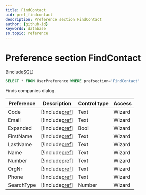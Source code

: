 ```yaml
---
title: FindContact
uid: pref_findcontact
description: Preference section FindContact
author: {github-id}
keywords: database
so.topic: reference
---
```


# Preference section FindContact

[!include[SQL](./includes/to-view-pref.md)]

```SQL
SELECT * FROM UserPreference WHERE prefsection='FindContact'
```

Finds companies dialog.

| Preference | Description | Control type | Access |
|---|---|---|---|
| Code | [!include[pref](./includes/pref-filter.md)] | Text | Wizard |
| Email | [!include[pref](./includes/pref-filter.md)] | Text | Wizard |
| Expanded | [!include[pref](./includes/pref-filter.md)] | Bool | Wizard |
| FirstName | [!include[pref](./includes/pref-filter.md)] | Text | Wizard |
| LastName | [!include[pref](./includes/pref-filter.md)] | Text | Wizard |
| Name | [!include[pref](./includes/pref-filter.md)] | Text | Wizard |
| Number | [!include[pref](./includes/pref-filter.md)] | Text | Wizard |
| OrgNr | [!include[pref](./includes/pref-filter.md)] | Text | Wizard |
| Phone | [!include[pref](./includes/pref-filter.md)] | Text | Wizard |
| SearchType | [!include[pref](./includes/pref-filter.md)] | Number | Wizard |
